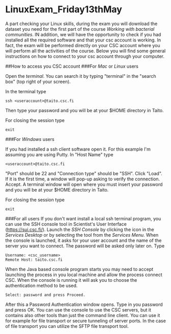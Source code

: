 # LinuxExam_Friday13thMay

A part checking your Linux skills, during the exam you will download the dataset you need for the first part of the course *Working with bacterial communities*. IN addition, we will have the opportunity to check if you had installed all the required software and that your csc account is working. In fact, the exam will be performed directly on your CSC account where you will perform all the activities of the course. Below you will find some general instructions on how to connect to your csc account through your computer.

##How to access you CSC account
###For *Mac* or *Linux* users

Open the *terminal*. You can search it by typing "terminal" in the "search box" (top right of your screen).

In the terminal type

```
ssh <useraccount>@taito.csc.fi
```

Then type your password and you will be at your $HOME directory in Taito.

For closing the session type

```
exit
```

###For *Windows* users

If you had installed a ssh client software open it. For this example I'm assuming you are using Putty. 
In "Host Name" type

```
<useraccount>@taito.csc.fi
```

"Port" should be 22 and "Connection type" should be "SSH". Click "Load". If it is the first time, a window will pop-up asking to verify the connection. Accept. A terminal window will open where you must insert your password and you will be at your $HOME directory in Taito.

For closing the session type

```
exit
```

###For all users
If you don't want install a local ssh terminal program, you can use the SSH console tool in Scientist's User Interface (https://sui.csc.fi/). Launch the *SSH Console* by clicking the icon in the *Services Desktop* or by selecting the tool from the *Services Menu*. When the console is launched, it asks for your user account and the name of the server you want to connect. The password will be asked only later on. Type

```
Username: <csc_username>
Remote Host: taito.csc.fi
```
When the Java based console program starts you may need to accept launching the process in you local machine and allow the process connect CSC. When the console is running it will ask you to choose the authentication method to be used. 

```
Select: password and press Proceed.
````

After this a Password Authentication window opens. Type in you password and press OK. 
You can use the console to use the CSC servers, but it contains also other tools than just the command line client. You can use it for example for file transport or secure tunneling of server ports. In the case of file transport you can utilize the SFTP file transport tool.
